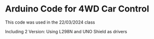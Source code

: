 # Arduino Code for 4WD Car Control
This code was used in the 22/03/2024 class

Including 2 Version: Using L298N and UNO Shield as drivers
